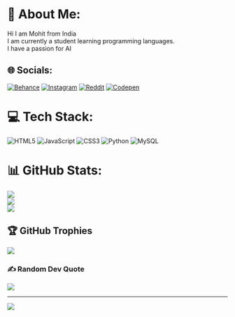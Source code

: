 # 💫 About Me:
Hi I am Mohit from India<br>I am currently a student learning programming languages.<br>I have a passion for AI


## 🌐 Socials:
[![Behance](https://img.shields.io/badge/Behance-1769ff?logo=behance&logoColor=white)](https://behance.net/MohitDewani) [![Instagram](https://img.shields.io/badge/Instagram-%23E4405F.svg?logo=Instagram&logoColor=white)](https://instagram.com/mohit_y188) [![Reddit](https://img.shields.io/badge/Reddit-%23FF4500.svg?logo=Reddit&logoColor=white)](https://reddit.com/user/MansanjamOP) [![Codepen](https://img.shields.io/badge/Codepen-000000?style=for-the-badge&logo=codepen&logoColor=white)](https://codepen.io/madstercoder) 

# 💻 Tech Stack:
![HTML5](https://img.shields.io/badge/html5-%23E34F26.svg?style=for-the-badge&logo=html5&logoColor=white) ![JavaScript](https://img.shields.io/badge/javascript-%23323330.svg?style=for-the-badge&logo=javascript&logoColor=%23F7DF1E) ![CSS3](https://img.shields.io/badge/css3-%231572B6.svg?style=for-the-badge&logo=css3&logoColor=white) ![Python](https://img.shields.io/badge/python-3670A0?style=for-the-badge&logo=python&logoColor=ffdd54) ![MySQL](https://img.shields.io/badge/mysql-%2300f.svg?style=for-the-badge&logo=mysql&logoColor=white)
# 📊 GitHub Stats:
![](https://github-readme-stats.vercel.app/api?username=madstercoder&theme=tokyonight&hide_border=false&include_all_commits=true&count_private=true)<br/>
![](https://github-readme-streak-stats.herokuapp.com/?user=madstercoder&theme=tokyonight&hide_border=false)<br/>
![](https://github-readme-stats.vercel.app/api/top-langs/?username=madstercoder&theme=tokyonight&hide_border=false&include_all_commits=true&count_private=true&layout=compact)

## 🏆 GitHub Trophies
![](https://github-profile-trophy.vercel.app/?username=madstercoder&theme=tokyonight&no-frame=false&no-bg=false&margin-w=4)

### ✍️ Random Dev Quote
![](https://quotes-github-readme.vercel.app/api?type=horizontal&theme=tokyonight)

---
[![](https://visitcount.itsvg.in/api?id=madstercoder&icon=2&color=0)](https://visitcount.itsvg.in)

<!-- Proudly created with GPRM ( https://gprm.itsvg.in ) -->

